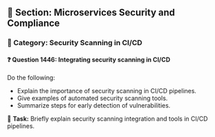 ## 📘 Section: Microservices Security and Compliance
### 🔹 Category: Security Scanning in CI/CD
#### ❓ Question 1446: Integrating security scanning in CI/CD

Do the following:

- Explain the importance of security scanning in CI/CD pipelines.
- Give examples of automated security scanning tools.
- Summarize steps for early detection of vulnerabilities.

🔧 **Task:** Briefly explain security scanning integration and tools in CI/CD pipelines.
